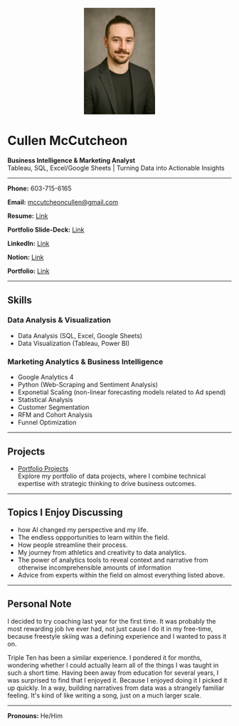 <p align="center">
  <img src="profile-photo.png" alt="Profile Photo" width="160" />
</p>

# Cullen McCutcheon

**Business Intelligence & Marketing Analyst**  
Tableau, SQL, Excel/Google Sheets | Turning Data into Actionable Insights

---

**Phone:** 603-715-6165

**Email:** mccutcheoncullen@gmail.com  

**Resume:** [Link](https://docs.google.com/document/d/19fV48SkwBet0se5yQ0UOfcKhzXRHDTyvl5dgpuYLBXI/edit?usp=sharing)

**Portfolio Slide-Deck:** [Link](https://docs.google.com/presentation/d/1B8NVy2lz3lKA0054MRStZP1h3j8LbQsVE_cYqdV9pF8/edit?usp=sharing)

**LinkedIn:** [Link](https://www.linkedin.com/in/cullenmccutcheon/)  

**Notion:** [Link](https://www.notion.so/BIA-Cullen-McCutcheon-s-Career-page-1ec3e0a1c7c4808c8523d98ee7b551f0?pvs=4)

**Portfolio:** [Link](https://github.com/cullenmccutcheon/Data-Projects-TripleTen)


---

## Skills

### Data Analysis & Visualization

*   Data Analysis (SQL, Excel, Google Sheets)
*   Data Visualization (Tableau, Power BI)

### Marketing Analytics & Business Intelligence

*   Google Analytics 4
*   Python (Web-Scraping and Sentiment Analysis)
*   Exponetial Scaling (non-linear forecasting models related to Ad spend)
*   Statistical Analysis
*   Customer Segmentation
*   RFM and Cohort Analysis
*   Funnel Optimization



---

## Projects

- [Portfolio Projects](https://github.com/cullenmccutcheon/Data-Projects-TripleTen)  
  Explore my portfolio of data projects, where I combine technical expertise with strategic thinking to drive business outcomes.

---

## Topics I Enjoy Discussing


- how AI changed my perspective and my life.
- The endless oppportunities to learn within the field.
- How people streamline their process.
- My journey from athletics and creativity to data analytics.
- The power of analytics tools to reveal context and narrative from otherwise incomprehensible amounts of information
- Advice from experts within the field on almost everything listed above.

---

## Personal Note

I decided to try coaching last year for the first time. It was probably the most rewarding job Ive ever had, not just cause I do it in my free-time, because freestyle skiing was a defining experience and I wanted to pass it on. 

Triple Ten has been a similar experience. I pondered it for months, wondering whether I could actually learn all of the things I was taught in such a short time.
Having been away from education for several years, I was surprised to find that I enjoyed it. Because I enjoyed doing it I picked it up quickly. In a way, building narratives from data was a strangely familiar feeling. It's kind of like writing a song, just on a much larger scale.

---

**Pronouns:** He/Him
